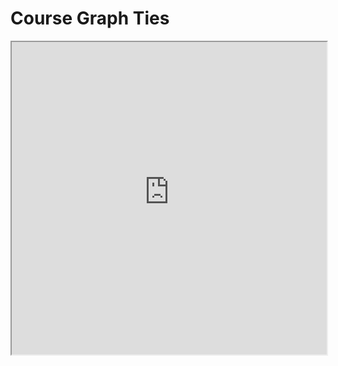 # Course Graph Ties

<iframe allow="fullscreen" style="width: 100%!important; height: 500px;" src="https://prime-applets.ewi.tudelft.nl/graph/CT1000/Ties?lecture=undefined&view=all" allowfullscreen></iframe>